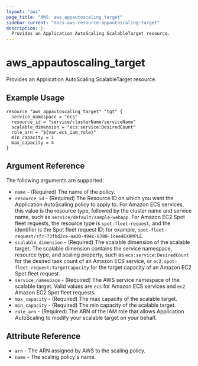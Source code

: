 ```yaml
---
layout: "aws"
page_title: "AWS: aws_appautoscaling_target"
sidebar_current: "docs-aws-resource-appautoscaling-target"
description: |-
  Provides an Application AutoScaling ScalableTarget resource.
---
```


# aws\_appautoscaling\_target

Provides an Application AutoScaling ScalableTarget resource.

## Example Usage
```
resource "aws_appautoscaling_target" "tgt" {
  service_namespace = "ecs"
  resource_id = "service/clusterName/serviceName"
  scalable_dimension = "ecs:service:DesiredCount"
  role_arn = "${var.ecs_iam_role}"
  min_capacity = 1
  max_capacity = 4
}
```

## Argument Reference

The following arguments are supported:

* `name` - (Required) The name of the policy.
* `resource_id` - (Required) The Resource ID on which you want the Application AutoScaling policy to apply to. For Amazon ECS services, this value is the resource type, followed by the cluster name and service name, such as `service/default/sample-webapp`. For Amazon EC2 Spot fleet requests, the resource type is `spot-fleet-request`, and the identifier is the Spot fleet request ID; for example, `spot-fleet-request/sfr-73fbd2ce-aa30-494c-8788-1cee4EXAMPLE`.
* `scalable_dimension` - (Required) The scalable dimension of the scalable target. The scalable dimension contains the service namespace,   resource  type, and scaling property, such as `ecs:service:DesiredCount` for the desired task count of an Amazon ECS service, or `ec2:spot-fleet-request:TargetCapacity` for the target capacity of an Amazon EC2 Spot fleet request.
* `service_namespace` - (Required) The AWS service namespace of the scalable target. Valid values are `ecs` for Amazon ECS services and `ec2` Amazon EC2 Spot fleet requests.
* `max_capacity` - (Required) The max capacity of the scalable target.
* `min_capacity` - (Required) The min capacity of the scalable target.
* `role_arn` - (Required) The ARN of the IAM role that allows Application AutoScaling to modify your scalable target on your behalf.


## Attribute Reference
* `arn` - The ARN assigned by AWS to the scaling policy.
* `name` - The scaling policy's name.
